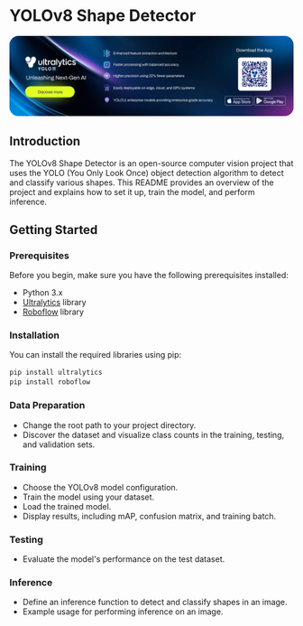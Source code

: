 # YOLOv8 Shape Detector

![YOLOv8 Logo](https://raw.githubusercontent.com/ultralytics/assets/main/yolov8/banner-yolov8.png)

## Introduction

The YOLOv8 Shape Detector is an open-source computer vision project that uses the YOLO (You Only Look Once) object detection algorithm to detect and classify various shapes. This README provides an overview of the project and explains how to set it up, train the model, and perform inference.

## Getting Started

### Prerequisites

Before you begin, make sure you have the following prerequisites installed:

- Python 3.x
- [Ultralytics](https://github.com/ultralytics/ultralytics) library
- [Roboflow](https://pypi.org/project/roboflow/) library

### Installation

You can install the required libraries using pip:

```bash
pip install ultralytics
pip install roboflow
```

### Data Preparation
- Change the root path to your project directory.
- Discover the dataset and visualize class counts in the training, testing, and validation sets.

### Training
- Choose the YOLOv8 model configuration.
- Train the model using your dataset.
- Load the trained model.
- Display results, including mAP, confusion matrix, and training batch.

### Testing
- Evaluate the model's performance on the test dataset.

### Inference
- Define an inference function to detect and classify shapes in an image.
- Example usage for performing inference on an image.
